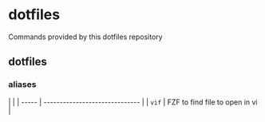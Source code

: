 # dotfiles

Commands provided by this dotfiles repository

## dotfiles

### aliases

|       |
| ----- | ------------------------------ |
| `vif` | FZF to find file to open in vi |
